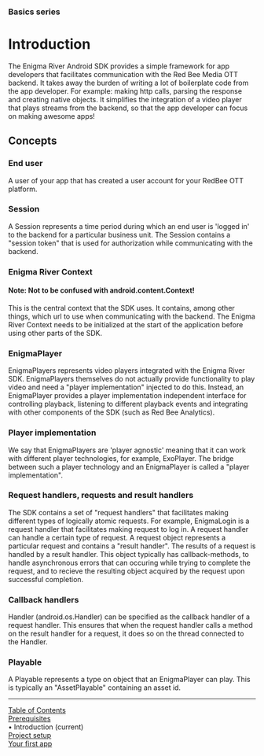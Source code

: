 ### Basics series
# Introduction
The Enigma River Android SDK provides a simple framework for app developers that facilitates communication with the Red Bee Media OTT backend. It takes away the burden of writing a lot of boilerplate code from the app developer. For example: making http calls, parsing the response and creating native objects. It simplifies the integration of a video player that plays streams from the backend, so that the app developer can focus on making awesome apps!

## Concepts

### End user
A user of your app that has created a user account for your RedBee OTT platform.

### Session
A Session represents a time period during which an end user is 'logged in' to the backend for a particular business unit. The Session contains a "session token" that is used for authorization while communicating with the backend.

### Enigma River Context
#### Note: Not to be confused with android.content.Context!

This is the central context that the SDK uses. It contains, among other things, which url to use when communicating with the backend. The Enigma River Context needs to be initialized at the start of the application before using other parts of the SDK.

### EnigmaPlayer
EnigmaPlayers represents video players integrated with the Enigma River SDK. EnigmaPlayers themselves do not actually provide functionality to play video and need a "player implementation" injected to do this. Instead, an EnigmaPlayer provides a player implementation independent interface for controlling playback, listening to different playback events and integrating with other components of the SDK (such as Red Bee Analytics).

### Player implementation
We say that EnigmaPlayers are 'player agnostic' meaning that it can work with different player technologies, for example, ExoPlayer. The bridge between such a player technology and an EnigmaPlayer is called a "player implementation".

### Request handlers, requests and result handlers
The SDK contains a set of "request handlers" that facilitates making different types of logically atomic requests. For example, EnigmaLogin is a request handler that facilitates making request to log in. A request handler can handle a certain type of request. A request object represents a particular request and contains a "result handler". The results of a request is handled by a result handler. This object typically has callback-methods, to handle asynchronous errors that can occuring while trying to complete the request, and to recieve the resulting object acquired by the request upon successful completion.

### Callback handlers
Handler (android.os.Handler) can be specified as the callback handler of a request handler. This ensures that when the request handler calls a method on the result handler for a request, it does so on the thread connected to the Handler.

### Playable
A Playable represents a type on object that an EnigmaPlayer can play. This is typically an "AssetPlayable" containing an asset id.


___
[Table of Contents](../index.md)<br/>
[Prerequisites](prerequisites.md)<br/>
&bull; Introduction (current)<br/>
[Project setup](project_setup.md)<br/>
[Your first app](your_first_app.md)<br/>
